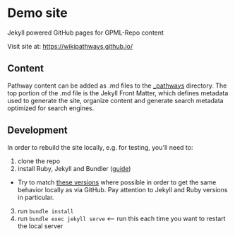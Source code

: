 # Demo site
Jekyll powered GitHub pages for GPML-Repo content

Visit site at: https://wikipathways.github.io/

## Content
Pathway content can be added as .md files to the [\_pathways](https://github.com/wikipathways/wikipathways.github.io/tree/main/_pathways) directory. The top portion of the .md file is the Jekyll Front Matter, which defines metadata used to generate the site, organize content and generate search metadata optimized for search engines.

## Development
In order to rebuild the site locally, e.g. for testing, you'll need to:
1. clone the repo
2. install Ruby, Jekyll and Bundler ([guide](https://jekyllrb.com/docs/installation/))
  * Try to match [these versions](https://pages.github.com/versions/) where possible in order to get the same behavior locally as via GitHub. Pay attention to Jekyll and Ruby versions in particular.
3. run `bundle install`
4. run `bundle exec jekyll serve`  <-- run this each time you want to restart the local server
